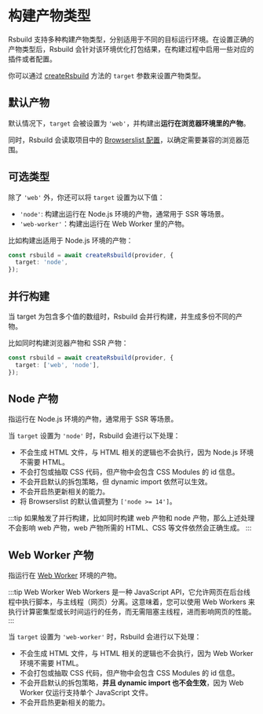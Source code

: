 # 构建产物类型

Rsbuild 支持多种构建产物类型，分别适用于不同的目标运行环境。在设置正确的产物类型后，Rsbuild 会针对该环境优化打包结果，在构建过程中启用一些对应的插件或者配置。

你可以通过 [createRsbuild](/api/javascript-api/core.html#creatersbuild) 方法的 `target` 参数来设置产物类型。

## 默认产物

默认情况下，`target` 会被设置为 `'web'`，并构建出**运行在浏览器环境里的产物**。

同时，Rsbuild 会读取项目中的 [Browserslist 配置](https://github.com/browserslist/browserslist)，以确定需要兼容的浏览器范围。

## 可选类型

除了 `'web'` 外，你还可以将 `target` 设置为以下值：

- `'node'`: 构建出运行在 Node.js 环境的产物，通常用于 SSR 等场景。
- `'web-worker'`：构建出运行在 Web Worker 里的产物。

比如构建出适用于 Node.js 环境的产物：

```ts
const rsbuild = await createRsbuild(provider, {
  target: 'node',
});
```

## 并行构建

当 target 为包含多个值的数组时，Rsbuild 会并行构建，并生成多份不同的产物。

比如同时构建浏览器产物和 SSR 产物：

```ts
const rsbuild = await createRsbuild(provider, {
  target: ['web', 'node'],
});
```

## Node 产物

指运行在 Node.js 环境的产物，通常用于 SSR 等场景。

当 `target` 设置为 `'node'` 时，Rsbuild 会进行以下处理：

- 不会生成 HTML 文件，与 HTML 相关的逻辑也不会执行，因为 Node.js 环境不需要 HTML。
- 不会打包或抽取 CSS 代码，但产物中会包含 CSS Modules 的 id 信息。
- 不会开启默认的拆包策略，但 dynamic import 依然可以生效。
- 不会开启热更新相关的能力。
- 将 Browserslist 的默认值调整为 `['node >= 14']`。

:::tip
如果触发了并行构建，比如同时构建 web 产物和 node 产物，那么上述处理不会影响 web 产物，web 产物所需的 HTML、CSS 等文件依然会正确生成。
:::

## Web Worker 产物

指运行在 [Web Worker](https://developer.mozilla.org/en-US/docs/Web/API/Web_Workers_API) 环境的产物。

:::tip Web Worker
Web Workers 是一种 JavaScript API，它允许网页在后台线程中执行脚本，与主线程（网页）分离。这意味着，您可以使用 Web Workers 来执行计算密集型或长时间运行的任务，而无需阻塞主线程，进而影响网页的性能。
:::

当 `target` 设置为 `'web-worker'` 时，Rsbuild 会进行以下处理：

- 不会生成 HTML 文件，与 HTML 相关的逻辑也不会执行，因为 Web Worker 环境不需要 HTML。
- 不会打包或抽取 CSS 代码，但产物中会包含 CSS Modules 的 id 信息。
- 不会开启默认的拆包策略，**并且 dynamic import 也不会生效**，因为 Web Worker 仅运行支持单个 JavaScript 文件。
- 不会开启热更新相关的能力。
